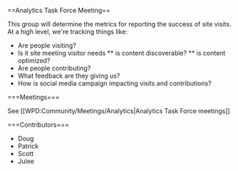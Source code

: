 ==Analytics Task Force Meeting==

This group will determine the metrics for reporting the success of site visits. At a high level, we're tracking things like:

* Are people visiting?
* Is it site meeting visitor needs
** is content discoverable?
** is content optimized?
* Are people contributing?
* What feedback are they giving us?
* How is social media campaign impacting visits and contributions?

===Meetings===

See [[WPD:Community/Meetings/Analytics|Analytics Task Force meetings]]

===Contributors===
* Doug
* Patrick
* Scott
* Julee